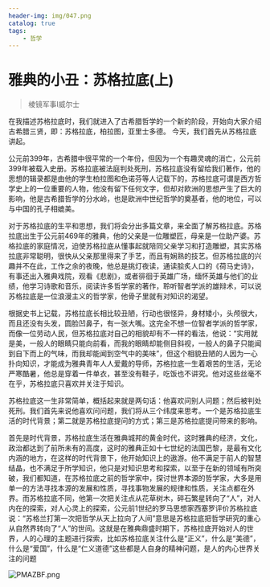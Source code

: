 ```yaml
---
header-img: img/047.png
catalog: true
tags:
    - 哲学
---
```


# 雅典的小丑：苏格拉底(上)
> 棱镜军事Ⅰ威尔士
         
在我描述苏格拉底时，我们就进入了古希腊哲学的一个新的阶段，开始向大家介绍古希腊三贤，即：苏格拉底，柏拉图，亚里士多德。   今天，我们首先从苏格拉底讲起。
         
公元前399年，古希腊中很平常的一个年份，但因为一个有趣灵魂的消亡，公元前399年被载入史册。苏格拉底被法庭判处死刑，苏格拉底没有留给我们著作，他的思想的辑录都是由他的学生柏拉图和色诺芬等人记载下的，苏格拉底可谓是西方哲学史上的一位重要的人物，他没有留下任何文字，但却对欧洲的思想产生了巨大的影响，他是古希腊哲学的分水岭，也是欧洲中世纪哲学的奠基者，他的地位，可以与中国的孔子相媲美。
        
对于苏格拉底的生平和思想，我们将会分出多篇文章，来全面了解苏格拉底。苏格拉底出生于公元前469年的雅典，他的父亲是一位雕塑匠，母亲是一位助产婆。苏格拉底的家庭情况，迫使苏格拉底从懂事起就陪同父亲学习和打造雕塑，其实苏格拉底非常聪明，很快从父亲那里得来了手艺，而且有娴熟的技艺。但苏格拉底的兴趣并不在此，工作之余的夜晚，他总是挑灯夜读，通读脍炙人口的《荷马史诗》，有事还出入雅典戏院，观看《悲剧》，或者徘徊于英雄广场，缅怀英雄与他们的业绩，他学习诗歌和音乐，阅读许多哲学家的著作，聆听智者学派的雄辩术，可以说苏格拉底是一位浪漫主义的哲学家，他骨子里就有对知识的渴望。
         
根据史书上记载，苏格拉底长相比较丑陋，行动也很怪异，身材矮小，头颅很大，而且还没有头发，圆脸凹鼻子，有一张大嘴。这完全不想一位智者学派的哲学家，而像一位劳动人民，但苏格拉底对自己的相貌却有不一样的看法，他说：“实用就是美，一般人的眼睛只能向前看，而我的眼睛却能侧目斜视，一般人的鼻子只能闻到自下而上的气味，而我却能闻到空气中的美味”，但这个相貌丑陋的人因为一心扑向知识，才能成为雅典青年人人爱戴的导师，苏格拉底一生着艰苦的生活，无论严寒酷暑，他总是穿着一件单衣，甚至没有鞋子，吃饭也不讲究。他对这些丝毫不在乎，苏格拉底只喜欢并关注于知识。
        
苏格拉底这一生非常简单，概括起来就是两句话：他喜欢问别人问题；然后被判处死刑。我们首先来说他喜欢问问题，我们将从三个纬度来思考。一个是苏格拉底生活的时代背景；第二就是苏格拉底提问的方式；第三是苏格拉底提问带来的影响。
        
首先是时代背景，苏格拉底生活在雅典城邦的黄金时代，这时雅典的经济，文化，政治都达到了前所未有的高度，这时的雅典正如十七世纪的法国巴黎，是最有文化内涵的地方，在这样的时代背景下，他开始知识上的遨游。他不满足于前人的智慧结晶，也不满足于所学知识，他只是对知识思考和探索，以至于在新的领域有所突破，我们都知道，在苏格拉底之前的哲学家中，探讨世界本源的哲学家，大多是用单一的方法寻找本源的发展和性质，寻找事物发展的规律和性质，关注点都在外界。而苏格拉底不同，他第一次把关注点从花草树木，碎石繁星转向了“人”，对人内在的探索，对人心灵上的探索，公元前1世纪的罗马思想家西塞罗评价苏格拉底说：“苏格兰打第一次把哲学从天上拉向了人间”意思是苏格拉底把哲学研究的重心从自然界转向了“人”的世间。这就是在雅典鼎盛时期下，苏格拉底开始对人的世界，人的心理的主题进行探索，比如苏格拉底关注什么是“正义”，什么是“美德”，什么是“爱国”，什么是“仁义道德”这些都是人自身的精神问题，是人的内心世界关注的问题

![PMAZBF.png](https://s1.ax1x.com/2018/07/14/PMAZBF.png)
